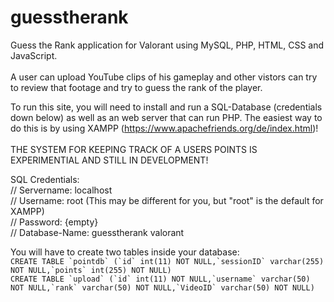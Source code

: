 ﻿# guesstherank
Guess the Rank application for Valorant using MySQL, PHP, HTML, CSS and JavaScript. <br>
<br>
A user can upload YouTube clips of his gameplay and other vistors can try to review that footage and try to guess the rank of the player. <br>

To run this site, you will need to install and run a SQL-Database (credentials down below) as well as an web server that can run PHP. The easiest way to do this is by using XAMPP (https://www.apachefriends.org/de/index.html)! <br>
<br>
THE SYSTEM FOR KEEPING TRACK OF A USERS POINTS IS EXPERIMENTIAL AND STILL IN DEVELOPMENT!

SQL Credentials: <br>
  // Servername: localhost <br>
  // Username: root (This may be different for you, but "root" is the default for XAMPP) <br>
  // Password: {empty} <br>
  // Database-Name: guesstherank valorant <br>

  You will have to create two tables inside your database: <br>
      ```CREATE TABLE `pointdb` (`id` int(11) NOT NULL,`sessionID` varchar(255) NOT NULL,`points` int(255) NOT NULL)```<br>
      ```CREATE TABLE `upload` (`id` int(11) NOT NULL,`username` varchar(50) NOT NULL,`rank` varchar(50) NOT NULL,`VideoID` varchar(50) NOT NULL)``` 
  
